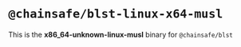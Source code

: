 # `@chainsafe/blst-linux-x64-musl`

This is the **x86_64-unknown-linux-musl** binary for `@chainsafe/blst`

